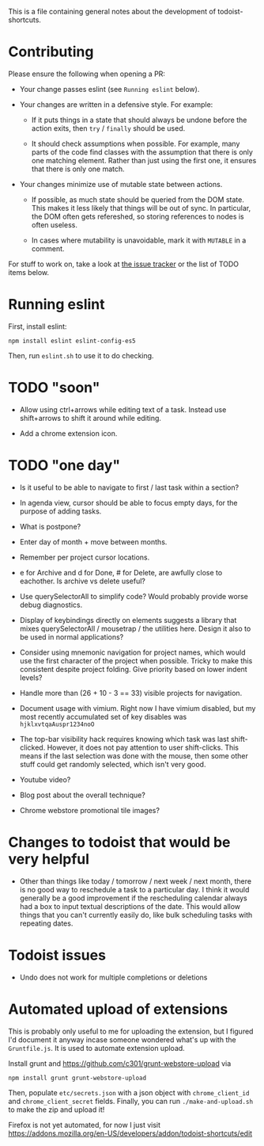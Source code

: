 This is a file containing general notes about the development of
todoist-shortcuts.

# Contributing

Please ensure the following when opening a PR:

* Your change passes eslint (see `Running eslint` below).

* Your changes are written in a defensive style.  For example:

  - If it puts things in a state that should always be undone before the
action exits, then `try` / `finally` should be used.

  - It should check assumptions when possible.  For example, many parts of the
code find classes with the assumption that there is only one matching
element.  Rather than just using the first one, it ensures that there is
only one match.

* Your changes minimize use of mutable state between actions.

  - If possible, as much state should be queried from the DOM state.  This
makes it less likely that things will be out of sync.  In particular, the DOM
often gets refereshed, so storing references to nodes is often useless.

  - In cases where mutability is unavoidable, mark it with `MUTABLE` in a
comment.

For stuff to work on, take a look at [the issue
tracker](https://github.com/mgsloan/todoist-shortcuts/issues) or the list of
TODO items below.

# Running eslint

First, install eslint:

```
npm install eslint eslint-config-es5
```

Then, run `eslint.sh` to use it to do checking.

# TODO "soon"

* Allow using ctrl+arrows while editing text of a task. Instead use
  shift+arrows to shift it around while editing.

* Add a chrome extension icon.

# TODO "one day"

* Is it useful to be able to navigate to first / last task within a section?

* In agenda view, cursor should be able to focus empty days, for the purpose
of adding tasks.

* What is postpone?

* Enter day of month + move between months.

* Remember per project cursor locations.

* e for Archive and d for Done, # for Delete, are awfully close to
eachother.  Is archive vs delete useful?

* Use querySelectorAll to simplify code?  Would probably provide worse debug
diagnostics.

* Display of keybindings directly on elements suggests a library that mixes
querySelectorAll / mousetrap / the utilities here.  Design it also to be used
in normal applications?

* Consider using mnemonic navigation for project names, which would use the
first character of the project when possible.  Tricky to make this consistent
despite project folding.  Give priority based on lower indent levels?

* Handle more than (26 + 10 - 3 == 33) visible projects for navigation.

* Document usage with vimium.  Right now I have vimium disabled, but my most
recently accumulated set of key disables was `hjklxvtqaAuspr1234noO`

* The top-bar visibility hack requires knowing which task was last shift-
clicked.  However, it does not pay attention to user shift-clicks.  This means
if the last selection was done with the mouse, then some other stuff could get
randomly selected, which isn't very good.

* Youtube video?

* Blog post about the overall technique?

* Chrome webstore promotional tile images?

# Changes to todoist that would be very helpful

* Other than things like today / tomorrow / next week / next month, there is
no good way to reschedule a task to a particular day.  I think it would
generally be a good improvement if the rescheduling calendar always had a
box to input textual descriptions of the date.  This would allow things that
you can't currently easily do, like bulk scheduling tasks with repeating
dates.

# Todoist issues

* Undo does not work for multiple completions or deletions

# Automated upload of extensions

This is probably only useful to me for uploading the extension, but I figured
I'd document it anyway incase someone wondered what's up with the
`Gruntfile.js`.  It is used to automate extension upload.

Install grunt and https://github.com/c301/grunt-webstore-upload via

```
npm install grunt grunt-webstore-upload
```

Then, populate `etc/secrets.json` with a json object with `chrome_client_id` and
`chrome_client_secret` fields. Finally, you can run `./make-and-upload.sh` to
make the zip and upload it!


Firefox is not yet automated, for now I just visit
https://addons.mozilla.org/en-US/developers/addon/todoist-shortcuts/edit
